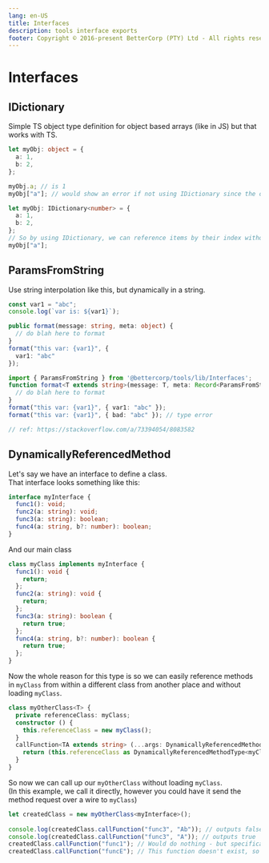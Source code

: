 ```yaml
---
lang: en-US
title: Interfaces
description: tools interface exports
footer: Copyright © 2016-present BetterCorp (PTY) Ltd - All rights reserved
---
```


# Interfaces

## IDictionary

Simple TS object type definition for object based arrays (like in JS) but that works with TS.

```typescript
let myObj: object = {
  a: 1,
  b: 2,
};

myObj.a; // is 1
myObj["a"]; // would show an error if not using IDictionary since the object does not have an index definition

let myObj: IDictionary<number> = {
  a: 1,
  b: 2,
};
// So by using IDictionary, we can reference items by their index without the warnings/errors
myObj["a"];
```

## ParamsFromString  

Use string interpolation like this, but dynamically in a string.  
```typescript  
const var1 = "abc";
console.log(`var is: ${var1}`);
```  

```typescript  
public format(message: string, meta: object) {  
  // do blah here to format  
}  
format("this var: {var1}", {  
  var1: "abc"  
});  
```  

```typescript  
import { ParamsFromString } from '@bettercorp/tools/lib/Interfaces';  
function format<T extends string>(message: T, meta: Record<ParamsFromString<T>, string>) {  
  // do blah here to format  
}  
format("this var: {var1}", { var1: "abc" });  
format("this var: {var1}", { bad: "abc" }); // type error  

// ref: https://stackoverflow.com/a/73394054/8083582  
```   

## DynamicallyReferencedMethod  

Let's say we have an interface to define a class.  
That interface looks something like this:  
```typescript
interface myInterface {
  func1(): void;  
  func2(a: string): void;  
  func3(a: string): boolean;  
  func4(a: string, b?: number): boolean;  
}  
```  
And our main class  
```typescript  
class myClass implements myInterface {
  func1(): void {  
    return;  
  };  
  func2(a: string): void {  
    return;  
  };  
  func3(a: string): boolean {  
    return true;  
  };  
  func4(a: string, b?: number): boolean {  
    return true;  
  };  
}  
```  

Now the whole reason for this type is so we can easily reference methods in `myClass` from within a different class from another place and without loading `myClass`.  

```typescript  
class myOtherClass<T> {  
  private referenceClass: myClass;  
  constructor () {  
    this.referenceClass = new myClass();  
  }  
  callFunction<TA extends string> (...args: DynamicallyReferencedMethod<DynamicallyReferencedMethodType<T>, TA>): DynamicallyReferencedMethod<DynamicallyReferencedMethodType<T>,TA, false> {  
    return (this.referenceClass as DynamicallyReferencedMethodType<myClass>)[args.splice(0,1)[0] as TA](...args);  
  }  
}  
```  

So now we can call up our `myOtherClass` without loading `myClass`.  
(In this example, we call it directly, however you could have it send the method request over a wire to `myClass`)  

```typescript  
let createdClass = new myOtherClass<myInterface>();  
  
console.log(createdClass.callFunction("func3", "Ab")); // outputs false   
console.log(createdClass.callFunction("func3", "A")); // outputs true   
createdClass.callFunction("func1"); // Would do nothing - but specifically there are no errors thrown   
createdClass.callFunction("funcE"); // This function doesn't exist, so typescript throws an error   
```  